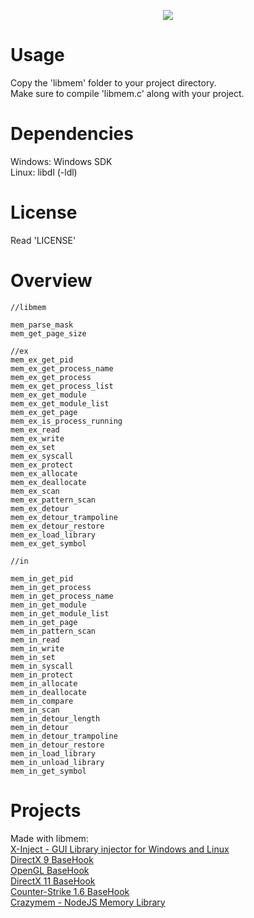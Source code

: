 <p align="center">
  <a href="https://github.com/rdbo/libmem"><img src="https://github.com/rdbo/libmem/blob/master/img/logo.png"/></a>
</p>  

# Usage
Copy the 'libmem' folder to your project directory.  
Make sure to compile 'libmem.c' along with your project.  

# Dependencies
Windows: Windows SDK  
Linux:   libdl (-ldl)  

# License
Read 'LICENSE'  

# Overview
```
//libmem

mem_parse_mask
mem_get_page_size

//ex
mem_ex_get_pid
mem_ex_get_process_name
mem_ex_get_process
mem_ex_get_process_list
mem_ex_get_module
mem_ex_get_module_list
mem_ex_get_page
mem_ex_is_process_running
mem_ex_read
mem_ex_write
mem_ex_set
mem_ex_syscall
mem_ex_protect
mem_ex_allocate
mem_ex_deallocate
mem_ex_scan
mem_ex_pattern_scan
mem_ex_detour
mem_ex_detour_trampoline
mem_ex_detour_restore
mem_ex_load_library
mem_ex_get_symbol

//in

mem_in_get_pid
mem_in_get_process
mem_in_get_process_name
mem_in_get_module
mem_in_get_module_list
mem_in_get_page
mem_in_pattern_scan
mem_in_read
mem_in_write
mem_in_set
mem_in_syscall
mem_in_protect
mem_in_allocate
mem_in_deallocate
mem_in_compare
mem_in_scan
mem_in_detour_length
mem_in_detour
mem_in_detour_trampoline
mem_in_detour_restore
mem_in_load_library
mem_in_unload_library
mem_in_get_symbol
```

# Projects
Made with libmem:  
<a href="https://github.com/rdbo/x-inject">X-Inject - GUI Library injector for Windows and Linux</a>  
<a href="https://github.com/rdbo/DX9-BaseHook">DirectX 9 BaseHook</a>  
<a href="https://github.com/rdbo/GL-BaseHook">OpenGL BaseHook</a>  
<a href="https://github.com/rdbo/DX11-BaseHook">DirectX 11 BaseHook</a>  
<a href="https://github.com/rdbo/cstrike-basehook">Counter-Strike 1.6 BaseHook</a>  
<a href="https://github.com/karliky/Crazymem">Crazymem - NodeJS Memory Library</a>  
